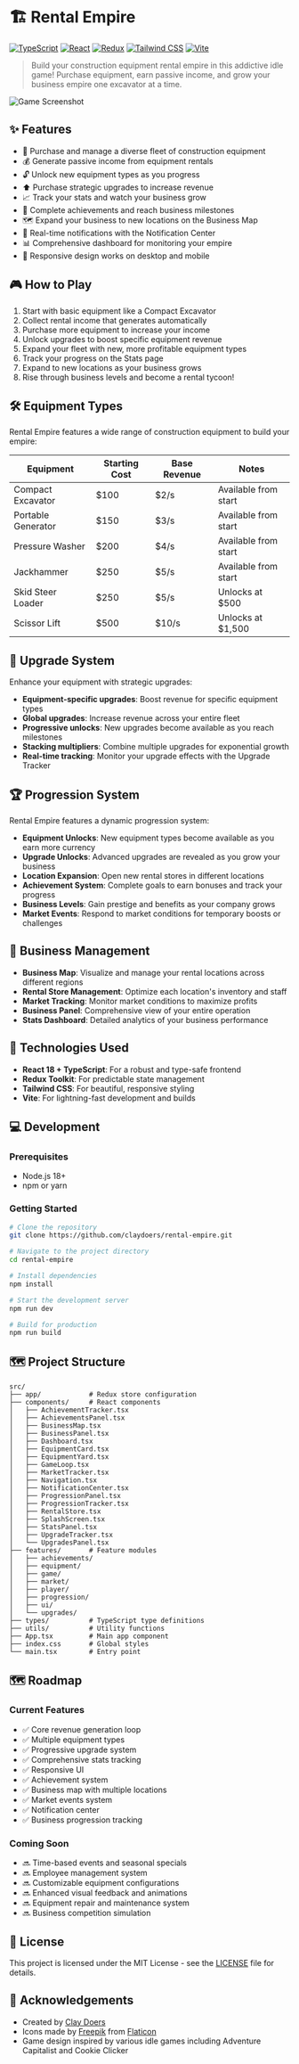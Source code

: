 # 🏗️ Rental Empire

[![TypeScript](https://img.shields.io/badge/TypeScript-5.4-blue.svg)](https://www.typescriptlang.org/)
[![React](https://img.shields.io/badge/React-18.2-61DAFB.svg?logo=react&logoColor=white)](https://reactjs.org/)
[![Redux](https://img.shields.io/badge/Redux-9.1-764ABC.svg?logo=redux&logoColor=white)](https://redux.js.org/)
[![Tailwind CSS](https://img.shields.io/badge/Tailwind-3.4-38B2AC.svg?logo=tailwind-css&logoColor=white)](https://tailwindcss.com/)
[![Vite](https://img.shields.io/badge/Vite-6.2-646CFF.svg?logo=vite&logoColor=white)](https://vitejs.dev/)

> Build your construction equipment rental empire in this addictive idle game! Purchase equipment, earn passive income, and grow your business empire one excavator at a time.

![Game Screenshot](/images/rental-empire-screenshot.png)

## ✨ Features

- 🚜 Purchase and manage a diverse fleet of construction equipment
- 💰 Generate passive income from equipment rentals
- 🔓 Unlock new equipment types as you progress
- ⬆️ Purchase strategic upgrades to increase revenue
- 📈 Track your stats and watch your business grow
- 🎯 Complete achievements and reach business milestones
- 🗺️ Expand your business to new locations on the Business Map
- 🔔 Real-time notifications with the Notification Center
- 📊 Comprehensive dashboard for monitoring your empire
- 📱 Responsive design works on desktop and mobile

## 🎮 How to Play

1. Start with basic equipment like a Compact Excavator
2. Collect rental income that generates automatically
3. Purchase more equipment to increase your income
4. Unlock upgrades to boost specific equipment revenue
5. Expand your fleet with new, more profitable equipment types
6. Track your progress on the Stats page
7. Expand to new locations as your business grows
8. Rise through business levels and become a rental tycoon!

## 🛠️ Equipment Types

Rental Empire features a wide range of construction equipment to build your empire:

| Equipment | Starting Cost | Base Revenue | Notes |
|-----------|---------------|--------------|-------|
| Compact Excavator | $100 | $2/s | Available from start |
| Portable Generator | $150 | $3/s | Available from start |
| Pressure Washer | $200 | $4/s | Available from start |
| Jackhammer | $250 | $5/s | Available from start |
| Skid Steer Loader | $250 | $5/s | Unlocks at $500 |
| Scissor Lift | $500 | $10/s | Unlocks at $1,500 |

## 🚀 Upgrade System

Enhance your equipment with strategic upgrades:

- **Equipment-specific upgrades**: Boost revenue for specific equipment types
- **Global upgrades**: Increase revenue across your entire fleet
- **Progressive unlocks**: New upgrades become available as you reach milestones
- **Stacking multipliers**: Combine multiple upgrades for exponential growth
- **Real-time tracking**: Monitor your upgrade effects with the Upgrade Tracker

## 🏆 Progression System

Rental Empire features a dynamic progression system:

- **Equipment Unlocks**: New equipment types become available as you earn more currency
- **Upgrade Unlocks**: Advanced upgrades are revealed as you grow your business
- **Location Expansion**: Open new rental stores in different locations
- **Achievement System**: Complete goals to earn bonuses and track your progress
- **Business Levels**: Gain prestige and benefits as your company grows
- **Market Events**: Respond to market conditions for temporary boosts or challenges

## 🏢 Business Management

- **Business Map**: Visualize and manage your rental locations across different regions
- **Rental Store Management**: Optimize each location's inventory and staff
- **Market Tracking**: Monitor market conditions to maximize profits
- **Business Panel**: Comprehensive view of your entire operation
- **Stats Dashboard**: Detailed analytics of your business performance

## 🔧 Technologies Used

- **React 18 + TypeScript**: For a robust and type-safe frontend
- **Redux Toolkit**: For predictable state management
- **Tailwind CSS**: For beautiful, responsive styling
- **Vite**: For lightning-fast development and builds

## 💻 Development

### Prerequisites

- Node.js 18+
- npm or yarn

### Getting Started

```bash
# Clone the repository
git clone https://github.com/claydoers/rental-empire.git

# Navigate to the project directory
cd rental-empire

# Install dependencies
npm install

# Start the development server
npm run dev

# Build for production
npm run build
```

## 🗺️ Project Structure

```
src/
├── app/            # Redux store configuration
├── components/     # React components
│   ├── AchievementTracker.tsx
│   ├── AchievementsPanel.tsx
│   ├── BusinessMap.tsx
│   ├── BusinessPanel.tsx
│   ├── Dashboard.tsx
│   ├── EquipmentCard.tsx
│   ├── EquipmentYard.tsx
│   ├── GameLoop.tsx
│   ├── MarketTracker.tsx
│   ├── Navigation.tsx
│   ├── NotificationCenter.tsx
│   ├── ProgressionPanel.tsx
│   ├── ProgressionTracker.tsx
│   ├── RentalStore.tsx
│   ├── SplashScreen.tsx
│   ├── StatsPanel.tsx
│   ├── UpgradeTracker.tsx
│   └── UpgradesPanel.tsx
├── features/       # Feature modules
│   ├── achievements/
│   ├── equipment/
│   ├── game/
│   ├── market/
│   ├── player/
│   ├── progression/
│   ├── ui/
│   └── upgrades/
├── types/          # TypeScript type definitions
├── utils/          # Utility functions
├── App.tsx         # Main app component
├── index.css       # Global styles
└── main.tsx        # Entry point
```

## 🗺️ Roadmap

### Current Features
- ✅ Core revenue generation loop
- ✅ Multiple equipment types
- ✅ Progressive upgrade system
- ✅ Comprehensive stats tracking
- ✅ Responsive UI
- ✅ Achievement system
- ✅ Business map with multiple locations
- ✅ Market events system
- ✅ Notification center
- ✅ Business progression tracking

### Coming Soon
- 🔜 Time-based events and seasonal specials
- 🔜 Employee management system
- 🔜 Customizable equipment configurations
- 🔜 Enhanced visual feedback and animations
- 🔜 Equipment repair and maintenance system
- 🔜 Business competition simulation

## 📝 License

This project is licensed under the MIT License - see the [LICENSE](LICENSE) file for details.

## 🙏 Acknowledgements

- Created by [Clay Doers](https://github.com/claydoers)
- Icons made by [Freepik](https://www.freepik.com) from [Flaticon](https://www.flaticon.com/)
- Game design inspired by various idle games including Adventure Capitalist and Cookie Clicker 